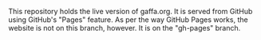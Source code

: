 This repository holds the live version of gaffa.org. It is served from GitHub
using GitHub's "Pages" feature. As per the way GitHub Pages works, the website
is not on this branch, however. It is on the "gh-pages" branch.

